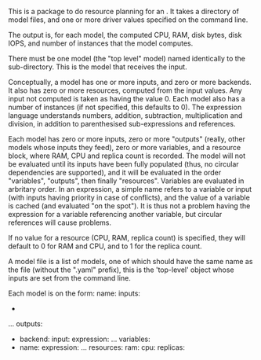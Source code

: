 This is a package to do resource planning for an . It takes a directory of model files, and one or more driver values specified on the command line.

The output is, for each model, the computed CPU, RAM, disk bytes, disk IOPS, and number of instances that the model computes.

There must be one model (the "top level" model) named identically to the sub-directory. This is the model that receives the input.

Conceptually, a model has one or more inputs, and zero or more backends.
It also has zero or more resources, computed from the input values. Any input not computed is taken as having the value 0. Each model also has a number of instances (if not specified, this defaults to 0). The expression language understands numbers, addition, subtraction, multiplication and division, in addition to parenthesised sub-expressions and references.

Each model has zero or more inputs, zero or more "outputs" (really, other models whose inputs they feed), zero or more variables, and a resource block, where RAM, CPU and replica count is recorded. The model will not be evaluated until its inputs have been fully populated (thus, no circular dependencies are supported), and it will be evaluated in the order "variables", "outputs", then finally "resources". Variables are evaluated in arbritary order. In an expression, a simple name refers to a variable or input (with inputs having priority in case of conflicts), and the value of a variable is cached (and evaluated "on the spot"). It is thus not a problem having the expression for a variable referencing another variable, but circular references will cause problems.

If no value for a resource (CPU, RAM, replica count) is specified, they will default to 0 for RAM and CPU, and to 1 for the replica count.

A model file is a list of models, one of which should have the same name as the file (without the ".yaml" prefix), this is the 'top-level' object whose inputs are set from the command line.

Each model is on the form:
  name: <name of model>
  inputs:
   - <input1>
   ...
  outputs:
   - backend: <name of backend object>
      input: <name of input we feed data to>
      expression: <expression for the value>
  	...
  variables:
   - name: <variable name>
      expression: <expression for the variable>
  	... 
  resources:
    ram: <expression for RAM>
    cpu: <expression for cores>
    replicas: <expression for replica count>
